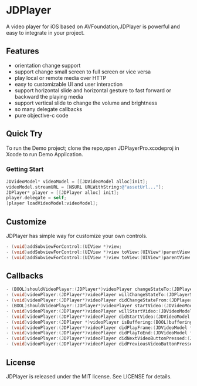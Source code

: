 # JDPlayer
A video player for iOS based on AVFoundation,JDPlayer is powerful and easy to integrate in your project.


## Features

- orientation change support
- support change small screen to full screen or vice versa
- play local or remote media over HTTP
- easy to customizable UI and user interaction
- support horizontal slide and horizontal gesture to fast forward or backward the playing media
- support vertical slide to change the volume and brightness
- so many delegate callbacks
- pure objective-c code

## Quick Try
To run the Demo project; clone the repo,open JDPlayerPro.xcodeproj in Xcode to run Demo Application.

### Getting Start
```objective-c
JDVideoModel* videoModel = [[JDVideoModel alloc]init];
videoModel.streamURL = [NSURL URLWithString:@"assetUrl..."];
JDPlayer* player = [[JDPlayer alloc] init];
player.delegate = self;
[player loadVideoModel:videoModel];
```

## Customize
JDPlayer has simple way for customize your own controls.
```objective-c
- (void)addSubviewForControl:(UIView *)view;
- (void)addSubviewForControl:(UIView *)view toView:(UIView*)parentView;
- (void)addSubviewForControl:(UIView *)view toView:(UIView*)parentView forOrientation:(UIInterfaceOrientationMask)orientation;
```

## Callbacks
```objective-c
- (BOOL)shouldVideoPlayer:(JDPlayer*)videoPlayer changeStateTo:(JDPlayerState)toState;
- (void)videoPlayer:(JDPlayer*)videoPlayer willChangeStateTo:(JDPlayerState)toState;
- (void)videoPlayer:(JDPlayer*)videoPlayer didChangeStateFrom:(JDPlayerState)fromState;
- (BOOL)shouldVideoPlayer:(JDPlayer*)videoPlayer startVideo:(JDVideoModel *)videoModel;
- (void)videoPlayer:(JDPlayer*)videoPlayer willStartVideo:(JDVideoModel *)videoModel;
- (void)videoPlayer:(JDPlayer*)videoPlayer didStartVideo:(JDVideoModel *)videoModel;
- (void)videoPlayer:(JDPlayer *)videoPlayer isBuffering:(BOOL)buffering;
- (void)videoPlayer:(JDPlayer*)videoPlayer didPlayFrame:(JDVideoModel *)videoModel time:(NSTimeInterval)time lastTime:(NSTimeInterval)lastTime;
- (void)videoPlayer:(JDPlayer*)videoPlayer didPlayToEnd:(JDVideoModel *)videoModel;
- (void)videoPlayer:(JDPlayer*)videoPlayer didNextVideoButtonPressed:(JDVideoModel *)videoModel;
- (void)videoPlayer:(JDPlayer*)videoPlayer didPreviousVideoButtonPressed:(JDVideoModel *)videoModel;
```

## License

JDPlayer is released under the MIT license. See LICENSE for details.

